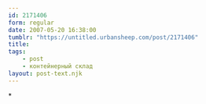 ```yaml
---
id: 2171406
form: regular
date: 2007-05-20 16:38:00
tumblr: "https://untitled.urbansheep.com/post/2171406"
title:
tags:
    - post
    - контейнерный склад
layout: post-text.njk
---
```


<p>*</p>


